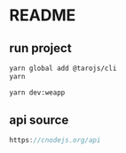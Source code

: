 # README

## run project

```bash
yarn global add @tarojs/cli
yarn

yarn dev:weapp

```

## api source

```js
https://cnodejs.org/api

```
